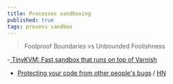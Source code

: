 ```yaml
---
title: Processes sandboxing
published: true
tags: process sandbox
---
```

> Foolproof Boundaries vs Unbounded Foolishness 

-[	TinyKVM: Fast sandbox that runs on top of Varnish](https://news.ycombinator.com/item?id=43358980)
- [	Protecting your code from other people's bugs](https://spawn-queue.acm.org/doi/pdf/10.1145/3733699) / [HN](https://news.ycombinator.com/item?id=44241209)



